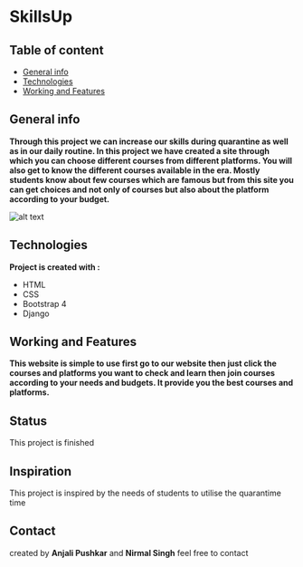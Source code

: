 # SkillsUp

## Table of content
* [General info](#general-info)
* [Technologies](#technologies)
* [Working and Features](#working-and-features)

## General info

**Through this project we can increase our skills during quarantine as well as in our daily routine. In this project we have created a site through which you can choose different courses from different platforms. You will also get to know the different courses available in the era. Mostly students know about few courses which are famous but from this site you can get choices and not only of courses but also about the platform according to your budget.**

![alt text](.media\shop\images\coder.jpg)

## Technologies

**Project is created with :**
* HTML
* CSS
* Bootstrap 4
* Django

## Working and Features

**This website is simple to use first go to our website then just click the courses and platforms you want to check and learn then join courses according to your needs and budgets. It provide you the best courses and platforms.**  

## Status

This project is finished

## Inspiration

This project is inspired by the needs of students to utilise the quarantime time  

## Contact

created by **Anjali Pushkar** and **Nirmal Singh** feel free to contact
 
